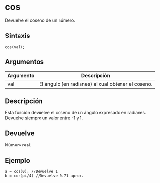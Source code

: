 # cos

Devuelve el coseno de un número.

## Sintaxis

  
```gml  
cos(val);  
```  

## Argumentos

Argumento|Descripción|  
---|---|  
val|El ángulo (en radianes) al cual obtener el coseno.|  

## Descripción

Esta función devuelve el coseno de un ángulo expresado en radianes. Devuelve siempre un valor entre -1 y 1.

## Devuelve

Número real.

## Ejemplo

  
```gml  
a = cos(0); //Devuelve 1  
b = cos(pi/4) //Devuelve 0.71 aprox.  
```